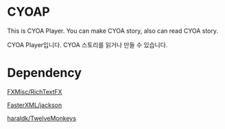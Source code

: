 # CYOAP
This is CYOA Player. You can make CYOA story, also can read CYOA story.

CYOA Player입니다. CYOA 스토리를 읽거나 만들 수 있습니다.

# Dependency
[FXMisc/RichTextFX](https://github.com/FXMisc/RichTextFX)

[FasterXML/jackson](https://github.com/FasterXML/jackson)

[haraldk/TwelveMonkeys](https://github.com/haraldk/TwelveMonkeys)
